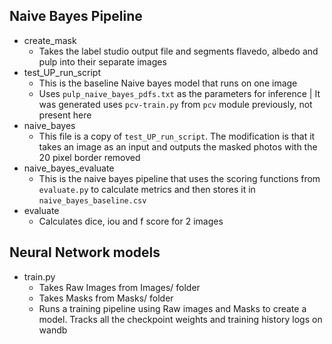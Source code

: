 ## Naive Bayes Pipeline
- create_mask
  - Takes the label studio output file and segments flavedo, albedo and pulp into their separate images
- test_UP_run_script
  - This is the baseline Naive bayes model that runs on one image
  - Uses `pulp_naive_bayes_pdfs.txt` as the parameters for inference | It was generated uses `pcv-train.py` from `pcv` module previously, not present here
- naive_bayes
  - This file is a copy of `test_UP_run_script`. The modification is that it takes an image as an input and outputs the masked photos with the 20 pixel border removed
- naive_bayes_evaluate
  - This is the naive bayes pipeline that uses the scoring functions from `evaluate.py` to calculate metrics and then stores it in `naive_bayes_baseline.csv`
- evaluate
  - Calculates dice, iou and f score for 2 images

## Neural Network models
- train.py
  - Takes Raw Images from Images/ folder
  - Takes Masks from Masks/ folder
  - Runs a training pipeline using Raw images and Masks to create a model. Tracks all the checkpoint weights and training history logs on wandb
